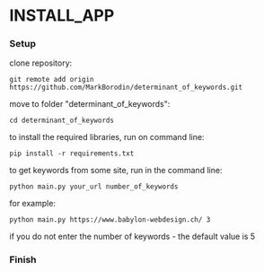 # INSTALL_APP


### Setup

clone repository:
```
git remote add origin https://github.com/MarkBorodin/determinant_of_keywords.git
```
move to folder "determinant_of_keywords":
```
cd determinant_of_keywords
```

to install the required libraries, run on command line:
```
pip install -r requirements.txt
```

to get keywords from some site, run in the command line:

```
python main.py your_url number_of_keywords
```

for example:

```
python main.py https://www.babylon-webdesign.ch/ 3
```

if you do not enter the number of keywords - the default value is 5

### Finish
